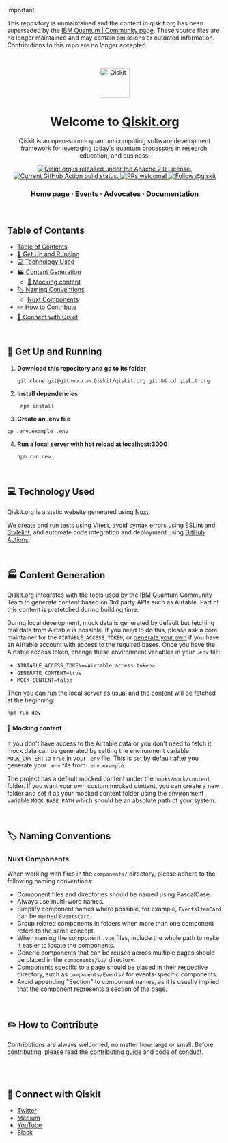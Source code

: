 > [!IMPORTANT]
> This repository is unmaintained  and the content in qiskit.org has been superseded by the [IBM Quantum | Community page](https://ibm.com/quantum/community). These source files are no longer maintained and may contain omissions or outdated information. Contributions to this repo are no longer accepted.

<br/>

<p align="center">
  <a href="https://qiskit.org/">
    <img alt="Qiskit" src="https://qiskit.org/images/qiskit-logo.png" width="70" />
  </a>
</p>

<h1 align="center">
  Welcome to <a href="https://qiskit.org">Qiskit.org</a>
</h1>
<p align="center">
Qiskit is an open-source quantum computing software development framework for leveraging today's quantum processors in research, education, and business.
</p>
<p align="center">
  <a href="https://github.com/Qiskit/qiskit.org/blob/main/LICENSE.txt">
    <img src="https://img.shields.io/badge/License-Apache%202.0-blue.svg" alt="Qiskit.org is released under the Apache 2.0 License." />
  </a>
  <a href="https://github.com/Qiskit/qiskit.org/actions">
    <img src="https://github.com/Qiskit/qiskit.org/workflows/build%20and%20deploy/badge.svg?branch=main" alt="Current GitHub Action build status." />
  </a>
  <a href="https://github.com/Qiskit/qiskit.org/blob/main/CONTRIBUTING.rst">
    <img src="https://img.shields.io/badge/PRs-welcome-brightgreen.svg" alt="PRs welcome!" />
  </a>
  <a href="https://twitter.com/intent/follow?screen_name=qiskit">
    <img src="https://img.shields.io/twitter/follow/qiskit.svg?label=Follow%20@qiskit" alt="Follow @qiskit" />
  </a>
</p>

<h3 align="center">
  <a href="https://qiskit.org/">Home page</a>
  <span> · </span>
  <a href="https://qiskit.org/events/">Events</a>  
  <span> · </span>
  <a href="https://qiskit.org/advocates/">Advocates</a>
  <span> · </span>
  <a href="https://qiskit.org/documentation/">Documentation</a>
</h3>

<br/>

## Table of Contents

- [Table of Contents](#table-of-contents)
- [🚀 Get Up and Running](#-get-up-and-running)
- [💻 Technology Used](#-technology-used)
- [🏭 Content Generation](#-content-generation)
  - [🥸 Mocking content](#-mocking-content)
- [🏷️ Naming Conventions](#️-naming-conventions)
  - [Nuxt Components](#nuxt-components)
- [✏️ How to Contribute](#️-how-to-contribute)
- [🔗 Connect with Qiskit](#-connect-with-qiskit)

<br/>

## 🚀 Get Up and Running

1. **Download this repository and go to its folder**

   ```shell
   git clone git@github.com:Qiskit/qiskit.org.git && cd qiskit.org
   ```

2. **Install dependencies**

   ```shell
    npm install
   ```

3. **Create an .env file**

```shell
cp .env.example .env
```

4. **Run a local server with hot reload at [localhost:3000](localhost:3000)**

   ```shell
   npm run dev
   ```

<br/>

## 💻 Technology Used

Qiskit.org is a static website generated using [Nuxt](https://nuxt.com/).

We create and run tests using [Vitest](https://vitest.dev/), avoid syntax errors using [ESLint](https://eslint.org/) and [Stylelint](https://stylelint.io/), and automate code integration and deployment using [GitHub Actions](https://github.com/features/actions).

<br/>

## 🏭 Content Generation

Qiskit.org integrates with the tools used by the IBM Quantum Community Team to generate content based on 3rd party APIs such as Airtable. Part of this content is prefetched during building time.

During local development, mock data is generated by default but fetching real data from Airtable is possible. If you need to do this, please ask a core maintainer for the `AIRTABLE_ACCESS_TOKEN`, or [generate your own](https://airtable.com/developers/web/guides/personal-access-tokens) if you have an Airtable account with access to the required bases. Once you have the Airtable access token, change these environment variables in your `.env` file:

- `AIRTABLE_ACCESS_TOKEN=<Airtable access token>`
- `GENERATE_CONTENT=true`
- `MOCK_CONTENT=false`

Then you can run the local server as usual and the content will be fetched at the beginning:

```shell
npm run dev
```

#### 🥸 Mocking content

If you don't have access to the Airtable data or you don't need to fetch it, mock data can be generated by setting the environment variable `MOCK_CONTENT` to `true` in your `.env` file. This is set by default after you generate your `.env` file from `.env.example`.

The project has a default mocked content under the `hooks/mock/content` folder. If you want your own custom mocked content, you can create a new folder and set it as your mocked content folder using the environment variable `MOCK_BASE_PATH` which should be an absolute path of your system.

<br/>

## 🏷️ Naming Conventions

### Nuxt Components

When working with files in the `components/` directory, please adhere to the following naming conventions:

- Component files and directories should be named using PascalCase.
- Always use multi-word names.
- Simplify component names where possible, for example, `EventsItemCard` can be named `EventsCard`.
- Group related components in folders when more than one component refers to the same concept.
- When naming the component `.vue` files, include the whole path to make it easier to locate the components.
- Generic components that can be reused across multiple pages should be placed in the `components/Ui/` directory.
- Components specific to a page should be placed in their respective directory, such as `components/Events/` for events-specific components.
- Avoid appending "Section" to component names, as it is usually implied that the component represents a section of the page.

<br/>

## ✏️ How to Contribute

Contributions are always welcomed, no matter how large or small. Before contributing, please read the [contributing guide](CONTRIBUTING.md) and [code of conduct](CODE_OF_CONDUCT.md).

<br/>

<br/>

## 🔗 Connect with Qiskit

- [Twitter](https://twitter.com/qiskit)
- [Medium](https://medium.com/Qiskit)
- [YouTube](https://www.youtube.com/Qiskit)
- [Slack](https://qisk.it/join-slack)
